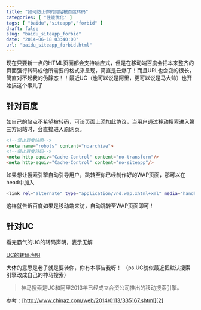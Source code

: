 ```yaml
---
title: "如何防止你的网站被百度转码"
categories: [ "性能优化" ]
tags: [ "baidu","siteapp","forbid" ]
draft: false
slug: "baidu_siteapp_forbid"
date: "2014-06-18 03:40:00"
url: "baidu_siteapp_forbid.html"
---
```


现在只要新一点的HTML页面都会支持响应式，但是在移动端百度会把本来整齐的页面强行转码成他所需要的格式来呈现，简直是丑爆了！而且URL也会变的很长，简直对不起我的伪静态！！最近UC（也可以说是阿里，更可以说是马大帅）也开始搞这个事儿了   <!--more-->

## 针对百度 

如自己的站点不希望被转码，可该页面上添加此协议，当用户通过移动搜索进入第三方网站时，会直接进入原网页。 

```html
<!--禁止百度快照-->
<meta name="robots" content="noarchive">
<!--禁止百度转码-->
<meta http-equiv="Cache-Control" content="no-transform"/>
<meta http-equiv="Cache-Control" content="no-siteapp"/>
```

如果想让搜索引擎自动引导用户，跳转至你已经制作好的WAP页面，那可以在head中加入 

```bash
<link rel="alternate" type="application/vnd.wap.xhtml+xml" media="handheld" href="http://m.phpgao.com/"/>
```
    
这样就告诉百度如果是移动端来访，自动跳转至WAP页面即可！ 

## 针对UC 

看完霸气的UC的转码声明，表示无解 

[UC的转码声明][1]

大体的意思是老子就是要转你，你有本事告我呀！ （ps.UC貌似最近把默认搜索引擎改成自己的神马搜索） 

> 神马搜索是UC和阿里2013年已经成立合资公司推出的移动搜索引擎。

参考：[http://www.chinaz.com/web/2014/0113/335167.shtml][2]


  [1]: http://tc.uc.cn/?src=http%3A%2F%2Fuc.gre%2Fgre%2Fucshare%2Fhtml%2Fshengming.html
  [2]: http://www.chinaz.com/web/2014/0113/335167.shtml